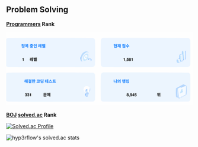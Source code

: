 
## Problem Solving
**[Programmers](https://programmers.co.kr/) Rank**

![PROGRAMMERS](https://github.com/an-noying/github-programmers-rank/blob/master/lib/result.svg)

**[BOJ](https://www.acmicpc.net/) [solved.ac](https://solved.ac/) Rank**

[![Solved.ac Profile](http://mazassumnida.wtf/api/v2/generate_badge?boj=annoying_kr)](https://solved.ac/annoying_kr/)

![hyp3rflow's solved.ac stats](https://github-readme-solvedac.hyp3rflow.vercel.app/api/?handle=annoying_kr)
